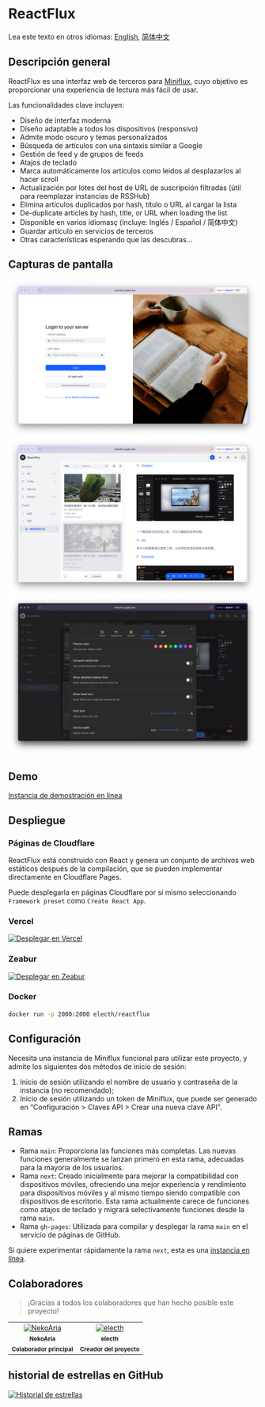# ReactFlux

Lea este texto en otros idiomas: [English](README.md), [简体中文](README.zh-CN.md)

## Descripción general

ReactFlux es una interfaz web de terceros para [Miniflux](https://github.com/miniflux/miniflux), cuyo objetivo es proporcionar una experiencia de lectura más fácil de usar.

Las funcionalidades clave incluyen:

- Diseño de interfaz moderna
- Diseño adaptable a todos los dispositivos (responsivo)
- Admite modo oscuro y temas personalizados
- Búsqueda de artículos con una sintaxis similar a Google
- Gestión de feed y de grupos de feeds
- Atajos de teclado
- Marca automáticamente los artículos como leidos al desplazarlos al hacer scroll
- Actualización por lotes del host de URL de suscripción filtradas (útil para reemplazar instancias de RSSHub)
- Elimina artículos duplicados por hash, título o URL al cargar la lista
- De-duplicate articles by hash, title, or URL when loading the list
- Disponible en varios idiomasç (incluye: Inglés / Español / 简体中文)
- Guardar artículo en servicios de terceros
- Otras características esperando que las descubras...

## Capturas de pantalla

![Inicio de sesión](images/login.png)
![Interfaz](images/layout.png)
![Ajustes](images/settings.png)

## Demo

[Instancia de demostración en línea](https://reactflux.pages.dev/login)

## Despliegue

### Páginas de Cloudflare

ReactFlux está construido con React y genera un conjunto de archivos web estáticos después de la compilación, que se pueden implementar directamente en Cloudflare Pages.

Puede desplegarla en páginas Cloudflare por sí mismo seleccionando `Framework preset` como `Create React App`.

### Vercel

[![Desplegar en Vercel](https://vercel.com/button)](https://vercel.com/import/project?template=https://github.com/electh/ReactFlux)

### Zeabur

[![Desplegar en Zeabur](https://zeabur.com/button.svg)](https://zeabur.com/templates/OKXO3W)

### Docker

```bash
docker run -p 2000:2000 electh/reactflux
```

## Configuración

Necesita una instancia de Miniflux funcional para utilizar este proyecto, y admite los siguientes dos métodos de inicio de sesión:

1. Inicio de sesión utilizando el nombre de usuario y contraseña de la instancia (no recomendado);
2. Inicio de sesión utilizando un token de Miniflux, que puede ser generado en “Configuración > Claves API > Crear una nueva clave API”.

## Ramas

- Rama `main`: Proporciona las funciones más completas. Las nuevas funciones generalmente se lanzan primero en esta rama, adecuadas para la mayoría de los usuarios.
- Rama `next`: Creado inicialmente para mejorar la compatibilidad con dispositivos móviles, ofreciendo una mejor experiencia y rendimiento para dispositivos móviles y al mismo tiempo siendo compatible con dispositivos de escritorio. Esta rama actualmente carece de funciones como atajos de teclado y migrará selectivamente funciones desde la rama `main`.
- Rama `gh-pages`: Utilizada para compilar y desplegar la rama `main` en el servicio de páginas de GitHub.

Si quiere experimentar rápidamente la rama `next`, esta es una [instancia en línea](https://arcoflux.pages.dev/login).

## Colaboradores

> ¡Gracias a todos los colaboradores que han hecho posible este proyecto!

<table>
<tr>
    <td align="center">
        <a href="https://github.com/NekoAria">
            <img src="https://avatars.githubusercontent.com/u/23137034?v=4" width="90" alt="NekoAria" style="border-radius: 4px"/>
        </a>
        <br />
        <sub><b>NekoAria</b></sub>
        <br />
        <sub><b> Colaborador principal </b></sub>
    </td>
    <td align="center">
        <a href="https://github.com/electh">
            <img src="https://avatars.githubusercontent.com/u/83588235?v=4" width="90" alt="electh" style="border-radius: 4px"/>
        </a>
        <br />
        <sub><b>electh</b></sub>
        <br />
        <sub><b> Creador del proyecto </b></sub>
    </td>
</tr>
</table>

## historial de estrellas en GitHub

[![Historial de estrellas](https://starchart.cc/electh/ReactFlux.svg)](https://starchart.cc/electh/ReactFlux)
